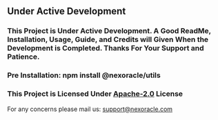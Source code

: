 ## Under Active Development
### This Project is Under Active Development. A Good ReadMe, Installation, Usage, Guide, and Credits will Given When the Development is Completed. Thanks For Your Support and Patience.
### Pre Installation: npm install @nexoracle/utils
### This Project is Licensed Under [Apache-2.0](https://github.com/maher-xubair/utils/blob/main/LICENSE) License
For any concerns please mail us: support@nexoracle.com